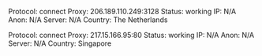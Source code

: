 Protocol: connect
Proxy: 206.189.110.249:3128
Status: working
IP: N/A
Anon: N/A
Server: N/A
Country: The Netherlands

Protocol: connect
Proxy: 217.15.166.95:80
Status: working
IP: N/A
Anon: N/A
Server: N/A
Country: Singapore

